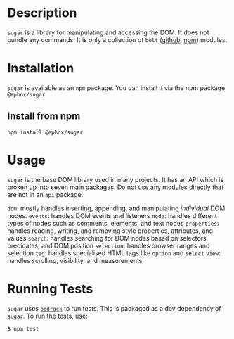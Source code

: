 # Description

`sugar` is a library for manipulating and accessing the DOM. It does not bundle any commands. It is only a collection of `bolt` ([github](https://github.com/ephox/bolt), [npm](https://www.npmjs.com/package/@ephox/bolt)) modules.

# Installation

`sugar` is available as an `npm` package. You can install it via the npm package `@ephox/sugar`

## Install from npm

`npm install @ephox/sugar`

# Usage

`sugar` is the base DOM library used in many projects. It has an API which is broken up into seven main packages. Do not use any modules directly that are not in an `api` package.

`dom`: mostly handles inserting, appending, and manipulating *individual* DOM nodes.
`events`: handles DOM events and listeners
`node`: handles different types of nodes such as comments, elements, and text nodes
`properties`: handles reading, writing, and removing style properties, attributes, and values
`search`: handles searching for DOM nodes based on selectors, predicates, and DOM position
`selection`: handles browser ranges and selection
`tag`: handles specialised HTML tags like `option` and `select`
`view`: handles scrolling, visibility, and measurements

# Running Tests

`sugar` uses [`bedrock`](https://www.npmjs.com/package/@ephox/bedrock) to run tests. This is packaged as a dev dependency of `sugar`. To run the tests, use:

`$ npm test`
